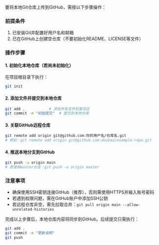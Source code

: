 要将本地Git仓库上传到GitHub，需按以下步骤操作：

### 前提条件
1. 已安装Git并配置好用户名和邮箱
2. 已在GitHub上创建空仓库（不要初始化README、LICENSE等文件）

### 操作步骤

#### 1. 初始化本地仓库（若尚未初始化）
在项目根目录下执行：
```bash
git init
```

#### 2. 添加文件并提交到本地仓库
```bash
git add .           # 添加所有文件到暂存区
git commit -m "初始提交"  # 提交到本地仓库
```

#### 3. 关联GitHub远程仓库
```bash
git remote add origin git@github.com:你的用户名/仓库名.git
# 例如：git remote add origin git@github.com:doubao/example-repo.git
```

#### 4. 推送本地分支到GitHub
```bash
git push -u origin main
# 若使用master分支：git push -u origin master
```

### 注意事项
- 确保使用SSH密钥连接GitHub（推荐），否则需使用HTTPS并输入账号密码
- 若遇到权限问题，需在GitHub账户中添加SSH公钥
- 若远程仓库非空，需先拉取合并：`git pull origin main --allow-unrelated-histories`

完成以上步骤后，本地仓库内容将同步到GitHub。后续提交只需执行：
```bash
git add .
git commit -m "更新说明"
git push
```
